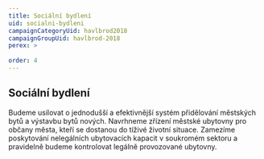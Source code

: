 ```yaml
---
title: Sociální bydlení
uid: socialni-bydleni
campaignCategoryUid: havlbrod2018
campaignGroupUid: havlbrod-2018
perex: >
  
order: 4
---
```


## Sociální bydlení

Budeme usilovat o jednodušší a efektivnější systém přidělování městských bytů a výstavbu bytů nových. Navrhneme zřízení městské ubytovny pro občany města, kteří se dostanou do tíživé životní situace. Zamezíme poskytování nelegálních ubytovacích kapacit v soukromém sektoru a pravidelně budeme kontrolovat legálně provozované ubytovny. 

